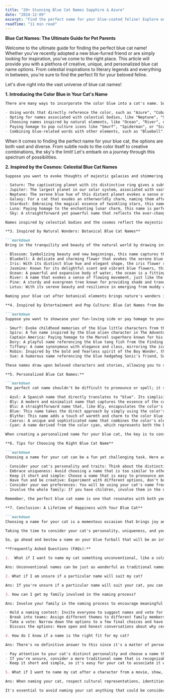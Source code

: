 ```yaml
---
title: "20+ Stunning Blue Cat Names Sapphire & Azure"
date: "2024-12-09"
excerpt: "Find the perfect name for your blue-coated feline! Explore our list of 20+ stunning and unique blue cat names, inspired by their beautiful coloration."
readTime: "11 min read"
---
```


**Blue Cat Names: The Ultimate Guide for Pet Parents**

Welcome to the ultimate guide for finding the perfect blue cat name! Whether you've recently adopted a new blue-furred friend or are simply looking for inspiration, you've come to the right place. This article will provide you with a plethora of creative, unique, and personalized blue cat name options. From celestial inspirations to literary legends and everything in between, you're sure to find the perfect fit for your beloved feline.

Let's dive right into the vast universe of blue cat names!

**1. Introducing the Color Blue in Your Cat's Name**

```markdown
There are many ways to incorporate the color blue into a cat's name. Some options include: 

- Using words that directly reference the color, such as "Azure", "Cobalt", or "Sapphire".
- Opting for names associated with celestial bodies, like "Neptune", "Sky", or "Star".
- Choosing names inspired by natural elements, like "Ocean", "River", or "Blueberry".
- Paying homage to pop culture icons like "Smurf", "Spiderman", or "Scarlett Witch".
- Combining blue-related words with other elements, such as "Bluebell", "Bluefish", or "Aqua".
```

When it comes to finding the perfect name for your blue cat, the options are both vast and diverse. From subtle nods to the color itself to creative combinations, the sky's the limit! Let's embark on a journey through this spectrum of possibilities.

**2. Inspired by the Cosmos: Celestial Blue Cat Names**

```markdown
Suppose you want to evoke thoughts of majestic galaxies and shimmering stars. In that case, you can consider naming your blue furball after celestial bodies or space-related themes. Here are some options:

- Saturn: The captivating planet with its distinctive ring gives a subtle nod to your cat's blue beauty.
- Jupiter: The largest planet in our solar system, associated with vastness and strength, could be a fitting name for a majestic blue cat.
- Neptune: The serene blue hue of this distant planet evokes a sense of tranquility, perfect for a calm and cool cat.
- Galaxy: For a cat that exudes an otherworldly charm, naming them after the entire galaxy could be a fitting choice.
- Stardust: Embracing the magical essence of twinkling stars, this name suits a feline with a sparkling personality.
- Luna: Paying homage to the enchanting lunar charm, this name is perfect for a blue cat who illuminates your nights.
- Sky: A straightforward yet powerful name that reflects the ever-changing hues of the sky, much like your beloved blue companion.

Names inspired by celestial bodies and the cosmos reflect the majestic and mysterious beauty of the universe. They can also symbolize infinite love and protection, as if your cat is a divine creature from above. These names add a touch of magic and wonder to your feline friend's demeanor.

**3. Inspired by Natural Wonders: Botanical Blue Cat Names**

```markdown
Bring in the tranquility and beauty of the natural world by drawing inspiration from botanical elements for your blue cat's name. 

- Blossom: Symbolizing beauty and new beginnings, this name captures the joy your blue cat brings into your life.
- Bluebell: A delicate and charming flower that evokes the serene blue hue of your feline's coat.
- Iris: With its distinct blue hue and elegant shape, the iris flower represents both grace and versatility.
- Jasmine: Known for its delightful scent and vibrant blue flowers, this name adds a touch of sweetness to your feline friend.
- Ocean: A powerful and expansive body of water, the ocean is a fitting symbol for a bold and adventurous blue cat.
- River: A name that evokes a sense of flowing movement, just like the graceful movements of your blue cat.
- Pine: A sturdy and evergreen tree known for providing shade and tranquility, mirroring your cat's calm and reliable presence.
- Lotus: With its serene beauty and resilience in emerging from muddy waters spotless, this name embodies your cat's ability to overcome challenges.

Naming your blue cat after botanical elements brings nature's wonders into the heart of your furball's identity. These names add a touch of elegance and natural charm, reflecting your feline's gorgeous blue coat and the beautiful environment that surrounds them. 

**4. Inspired by Entertainment and Pop Culture: Blue Cat Names from Books, Movies, and More**

```markdown
Suppose you want to showcase your fun-loving side or pay homage to your favorite pop culture references. In that case, there are plenty of options to choose from: 

- Smurf: Evoke childhood memories of the blue little characters from the Smurfs franchise. A cute and playful name for your adorable feline.
- Spiru: A fun name inspired by the blue alien character in The Adventures of Tin Tin. Perfect for a cat with an otherworldly appearance.
- Captain America: Paying homage to the Marvel superhero known for his patriotic color palette, this name suits a strong and loyal blue cat.
- Dory: A playful name referencing the blue tang fish from the Finding Nemo and Finding Dory movies, ideal for a bright and optimistic cat.
- Tiffany: A name synonymous with elegance and class, mirroring the iconic blue box of Tiffany & Co. Perfect for a feline princess.
- Robin: Inspired by the bold and fearless spirit of the Boy Wonder, this name is fitting for a blue cat who effortlessly combines strength and compassion.
- Sue: A humorous name referencing the blue hedgehog Sonic's friend, Sue Sonic, in the animated series Sonic the Hedgehog. It's ideal for a playful and adventurous cat.

These names draw upon beloved characters and stories, allowing you to showcase your pop culture interests and share a mutual fondness with your beloved blue cat. 

**5. Personalized Blue Cat Names:**

```markdown
The perfect cat name shouldn't be difficult to pronounce or spell; it should roll off the tongue with ease. Here are some personalized options that seamlessly incorporate the color blue:

- Azul: A Spanish name that directly translates to "blue". Its simplicity and directness make it a charming choice.
- Bly: A modern and minimalist name that captures the essence of the color blue in a sleek and concise manner.
- Blu: A straightforward name that, like Bly, encapsulates the color's allure in its shortness and catchiness.
- Blue: This name takes the direct approach by simply using the color's name. It may not be the most imaginative, but it's easy to spell and pronounce.
- Blythe: This name adds a touch of warmth and charm to the color blue. With its pleasant sound, it evokes happiness and positivity.
- Caerus: A unique and sophisticated name that combines the color's elegance with the concept of opportunity and luck.
- Cyan: A name derived from the color cyan, which represents both the blue of the sea and the green of vegetation. It's a testament to your cat's versatile personality. 

When creating a personalized name for your blue cat, the key is to consider unique attributes only you and your furball share. It could be a special trait, a nickname, or a combined name to make a new word using the initial letters of both names. Personalized names lend a touch of individuality and intimacy to your feline companion. 

**6. Tips for Choosing the Right Blue Cat Name**

```markdown
Choosing a name for your cat can be a fun yet challenging task. Here are some tips to help you select the perfect blue cat name: 

- Consider your cat's personality and traits: Think about the distinctive characteristics of your cat. Whether they are calm and serene like Neptune or playful and adventurous like a splash of blue paint, choosing a name that reflects their personality will make it more meaningful.
- Embrace uniqueness: Avoid choosing a name that is too similar to other pets in your household or one that others may find confusing. Opt for a name that stands out and reflects your cat's one-of-a-kind spirit.
- Keep it short and simple: Choose a name that is easy to pronounce and short enough to pronounce easily. This will help your cat associate the name with themselves faster during training and avoid confusion.
- Have fun and be creative: Experiment with different options, don't be afraid to get creative, and have fun throughout the naming process. After all, it's a moment of bonding and joy with your new furry family member.
- Consider your own preferences: You will be using your cat's name frequently, so it's important to choose something you love saying. Pick a name that resonates with you and that you won't grow tired of shouting over the years.
- Involve the whole family: If you have children, involve them in the naming process. This encourages family bonding and lets everyone contribute their creative ideas.

Remember, the perfect blue cat name is one that resonates with both you and your feline friend. Take the time to explore different options and enjoy this special moment of naming your beautiful blue companion. 

**7. Conclusion: A Lifetime of Happiness with Your Blue Cat**

```markdown
Choosing a name for your cat is a momentous occasion that brings joy and anticipation to the journey of pet parenthood. Whether you opt for a celestial name inspired by the mysterious cosmos or a playful choice rooted in pop culture, the most important thing is that it resonates with you and your feline family.

Taking the time to consider your cat's personality, uniqueness, and your own preferences will ensure you select a name that will be cherished for years. When you look into your blue cat's eyes and whisper their special name, it will be a moment of unconditional love and connection. 

So, go ahead and bestow a name on your blue furball that will be an integral part of your unforgettable journey together. 

**Frequently Asked Questions (FAQs):**

1.  What if I want to name my cat something unconventional, like a color or object? 

Ans: Unconventional names can be just as wonderful as traditional names for cats. After all, it's your pet, and you have the freedom to choose a name that you feel is suitable. Whether it's a color, object, or something else entirely, opt for a name you believe captures your cat's spirit and your relationship. Just ensure that the name is still clear, easy to pronounce, and helps your cat stand out from the rest. 

2. What if I am unsure if a particular name will suit my cat? 

Ans: If you're unsure if a particular name will suit your cat, you can consider opting for a more traditional or generic name, such as Bella, Charlie, or Oliver. These names tend to be universally loved and have a timeless quality that won't feel outdated in a few years. This approach ensures your cat is recognizable and not confused with other pets. 

3. How can I get my family involved in the naming process? 

Ans: Involve your family in the naming process to encourage meaningful bonding. Here are some ideas: 

- Hold a naming contest: Invite everyone to suggest names and vote for their favorites. This fosters teamwork, creativity, and enthusiasm.
- Break into teams: Assign different themes to different family members or groups and have them brainstorm names within those themes. This creates a fun competition to see who comes up with the best name.
- Take a vote: Narrow down the options to a few final choices and have each family member cast their vote. Ensure everyone's input is valued and considered.
- Discuss the options: Have open and honest conversations about why certain names are chosen. This enables understanding, consideration, and the potential for finding a unanimous decision. 

4. How do I know if a name is the right fit for my cat? 

Ans: There's no definitive answer to this since it's a matter of personal preference. However, here are some suggestions to help guide you: 

- Pay attention to your cat's distinct personality and choose a name that aligns with it. For example, a playful and adventurous cat might deserve a name that reflects their spirit, like "Bluebell" or "Sapphire".
- If you're unsure, consider a more traditional name that is recognizable and easy for others to interpret your cat's behavior. A name like "Charlie" or "Max" can be loved by almost anyone.
- Keep it short and simple, so it's easy for your cat to associate it with themselves and understandable when you call them. 

5. What if I want to name my cat after a character from a movie, show, or book but want to ensure it's not offensive or inappropriate? 

Ans: When naming your cat, respect cultural representations, identities, and historical accuracy. Do your research to ensure the character you're considering naming your cat after aligns with these principles. Double-check to avoid unnecessary mistakes, offensive connotations, or even legal issues. 

It's essential to avoid naming your cat anything that could be considered offensive or inappropriate, as it may cause harm to others and reflect poorly on you. Refrain from using names that resonate with hate speech, racial slurs, or demeaning terms. Remember, your cat's name should bring joy, happiness, and unity, not cause discomfort or unintended consequences.